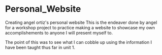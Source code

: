# Personal_Website
Creating angel ortiz's personal website
This is the endeaver done by angel for a workshop project to practice making a website to showcase my own accomplishements to anyone I will present myself to.

The point of this was to see what I can cobble up using the information I have been taught thus far in unit 1.